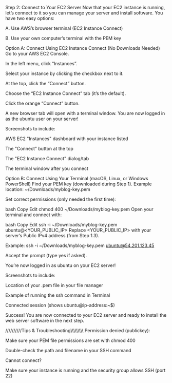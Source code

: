 Step 2: Connect to Your EC2 Server
Now that your EC2 instance is running, let’s connect to it so you can manage your server and install software.
You have two easy options:

A. Use AWS’s browser terminal (EC2 Instance Connect)

B. Use your own computer’s terminal with the PEM key

Option A: Connect Using EC2 Instance Connect (No Downloads Needed)
Go to your AWS EC2 Console.

In the left menu, click “Instances”.

Select your instance by clicking the checkbox next to it.

At the top, click the “Connect” button.

Choose the “EC2 Instance Connect” tab (it’s the default).

Click the orange “Connect” button.

A new browser tab will open with a terminal window.
You are now logged in as the ubuntu user on your server!

Screenshots to include:

AWS EC2 "Instances" dashboard with your instance listed

The "Connect" button at the top

The "EC2 Instance Connect" dialog/tab

The terminal window after you connect

Option B: Connect Using Your Terminal (macOS, Linux, or Windows PowerShell)
Find your PEM key (downloaded during Step 1).
Example location: ~/Downloads/myblog-key.pem

Set correct permissions (only needed the first time):

bash
Copy
Edit
chmod 400 ~/Downloads/myblog-key.pem
Open your terminal and connect with:

bash
Copy
Edit
ssh -i ~/Downloads/myblog-key.pem ubuntu@<YOUR_PUBLIC_IP>
Replace <YOUR_PUBLIC_IP> with your server’s Public IPv4 address (from Step 1.3).

Example:
ssh -i ~/Downloads/myblog-key.pem ubuntu@54.201.123.45

Accept the prompt (type yes if asked).

You’re now logged in as ubuntu on your EC2 server!

Screenshots to include:

Location of your .pem file in your file manager

Example of running the ssh command in Terminal

Connected session (shows ubuntu@ip-address:~$)

Success!
You are now connected to your EC2 server and ready to install the web server software in the next step.

//////////Tips & Troubleshooting\\\\\\\\\\\\\\\\\\
Permission denied (publickey):

Make sure your PEM file permissions are set with chmod 400

Double-check the path and filename in your SSH command

Cannot connect?

Make sure your instance is running and the security group allows SSH (port 22)
